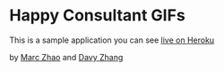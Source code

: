 # Happy Consultant GIFs

This is a sample application you can see [live on Heroku](https://cbs-ipp-g2.herokuapp.com)

by [Marc Zhao](https://www.linkedin.com/in/marc-zhao-8344a3104?authType=NAME_SEARCH&authToken=iaHS&locale=en_US&trk=tyah&trkInfo=clickedVertical%3Amynetwork%2CclickedEntityId%3A443134696%2CauthType%3ANAME_SEARCH%2Cidx%3A1-1-1%2CtarId%3A1476775746164%2Ctas%3Amarc%20zhao) and [Davy Zhang](https://www.linkedin.com/in/zddavy?authType=NAME_SEARCH&authToken=Xjb3&locale=en_US&trk=tyah&trkInfo=clickedVertical%3Amynetwork%2CclickedEntityId%3A50482946%2CauthType%3ANAME_SEARCH%2Cidx%3A1-1-1%2CtarId%3A1476776239938%2Ctas%3ADAVY)